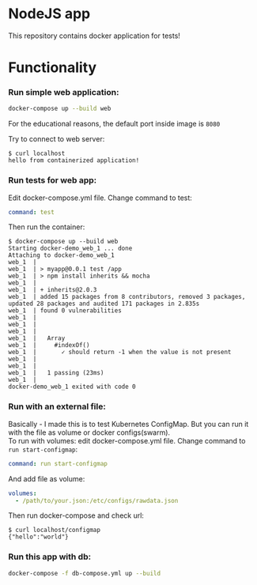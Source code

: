 # NodeJS app

This repository contains docker application for tests!

# Functionality

### Run simple web application:  
```sh
docker-compose up --build web
```

For the educational reasons, the default port inside image is `8080`

Try to connect to web server:  
```console
$ curl localhost
hello from containerized application!
```

### Run tests for web app:  
Edit docker-compose.yml file. Change command to test:   
```yml
command: test
```

Then run the container:  
```console
$ docker-compose up --build web
Starting docker-demo_web_1 ... done
Attaching to docker-demo_web_1
web_1  |
web_1  | > myapp@0.0.1 test /app
web_1  | > npm install inherits && mocha
web_1  |
web_1  | + inherits@2.0.3
web_1  | added 15 packages from 8 contributors, removed 3 packages, updated 28 packages and audited 171 packages in 2.835s
web_1  | found 0 vulnerabilities
web_1  |
web_1  |
web_1  |
web_1  |   Array
web_1  |     #indexOf()
web_1  |       ✓ should return -1 when the value is not present
web_1  |
web_1  |
web_1  |   1 passing (23ms)
web_1  |
docker-demo_web_1 exited with code 0
```

### Run with an external file:  
Basically - I made this is to test Kubernetes ConfigMap. But you can run it with the file as volume or docker configs(swarm).  
To run with volumes: edit docker-compose.yml file. Change command to `run start-configmap`:   
```yml
command: run start-configmap
```

And add file as volume:  
```yml
volumes:
  - /path/to/your.json:/etc/configs/rawdata.json
```

Then run docker-compose and check url:  
```console
$ curl localhost/configmap
{"hello":"world"}
```

### Run this app with db:  
```sh
docker-compose -f db-compose.yml up --build
```
